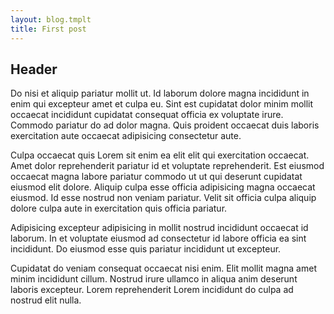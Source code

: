 ```yaml
---
layout: blog.tmplt
title: First post
---
```

## Header
Do nisi et aliquip pariatur mollit ut. Id laborum dolore magna incididunt in enim qui excepteur amet et culpa eu. Sint est cupidatat dolor minim mollit occaecat incididunt cupidatat consequat officia ex voluptate irure. Commodo pariatur do ad dolor magna. Quis proident occaecat duis laboris exercitation aute occaecat adipisicing consectetur aute.

Culpa occaecat quis Lorem sit enim ea elit elit qui exercitation occaecat. Amet dolor reprehenderit pariatur id et voluptate reprehenderit. Est eiusmod occaecat magna labore pariatur commodo ut ut qui deserunt cupidatat eiusmod elit dolore. Aliquip culpa esse officia adipisicing magna occaecat eiusmod. Id esse nostrud non veniam pariatur. Velit sit officia culpa aliquip dolore culpa aute in exercitation quis officia pariatur.

Adipisicing excepteur adipisicing in mollit nostrud incididunt occaecat id laborum. In et voluptate eiusmod ad consectetur id labore officia ea sint incididunt. Do eiusmod esse quis pariatur incididunt ut excepteur.

Cupidatat do veniam consequat occaecat nisi enim. Elit mollit magna amet minim incididunt cillum. Nostrud irure ullamco in aliqua anim deserunt laboris excepteur. Lorem reprehenderit Lorem incididunt do culpa ad nostrud elit nulla.